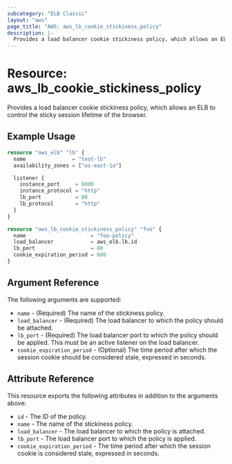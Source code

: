 ```yaml
---
subcategory: "ELB Classic"
layout: "aws"
page_title: "AWS: aws_lb_cookie_stickiness_policy"
description: |-
  Provides a load balancer cookie stickiness policy, which allows an ELB to control the sticky session lifetime of the browser.
---
```


# Resource: aws_lb_cookie_stickiness_policy

Provides a load balancer cookie stickiness policy, which allows an ELB to control the sticky session lifetime of the browser.

## Example Usage

```terraform
resource "aws_elb" "lb" {
  name               = "test-lb"
  availability_zones = ["us-east-1a"]

  listener {
    instance_port     = 8000
    instance_protocol = "http"
    lb_port           = 80
    lb_protocol       = "http"
  }
}

resource "aws_lb_cookie_stickiness_policy" "foo" {
  name                     = "foo-policy"
  load_balancer            = aws_elb.lb.id
  lb_port                  = 80
  cookie_expiration_period = 600
}
```

## Argument Reference

The following arguments are supported:

* `name` - (Required) The name of the stickiness policy.
* `load_balancer` - (Required) The load balancer to which the policy
  should be attached.
* `lb_port` - (Required) The load balancer port to which the policy
  should be applied. This must be an active listener on the load
balancer.
* `cookie_expiration_period` - (Optional) The time period after which
  the session cookie should be considered stale, expressed in seconds.

## Attribute Reference

This resource exports the following attributes in addition to the arguments above:

* `id` - The ID of the policy.
* `name` - The name of the stickiness policy.
* `load_balancer` - The load balancer to which the policy is attached.
* `lb_port` - The load balancer port to which the policy is applied.
* `cookie_expiration_period` - The time period after which the session cookie is considered stale, expressed in seconds.
